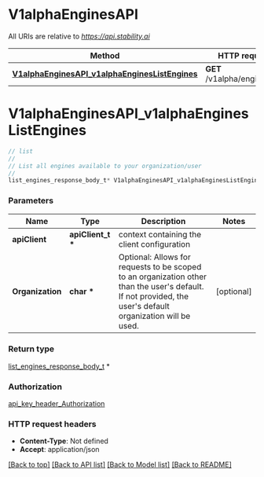# V1alphaEnginesAPI

All URIs are relative to *https://api.stability.ai*

Method | HTTP request | Description
------------- | ------------- | -------------
[**V1alphaEnginesAPI_v1alphaEnginesListEngines**](V1alphaEnginesAPI.md#V1alphaEnginesAPI_v1alphaEnginesListEngines) | **GET** /v1alpha/engines/list | list


# **V1alphaEnginesAPI_v1alphaEnginesListEngines**
```c
// list
//
// List all engines available to your organization/user
//
list_engines_response_body_t* V1alphaEnginesAPI_v1alphaEnginesListEngines(apiClient_t *apiClient, char * Organization);
```

### Parameters
Name | Type | Description  | Notes
------------- | ------------- | ------------- | -------------
**apiClient** | **apiClient_t \*** | context containing the client configuration |
**Organization** | **char \*** | Optional: Allows for requests to be scoped to an organization other than the user&#39;s default.  If not provided, the user&#39;s default organization will be used. | [optional] 

### Return type

[list_engines_response_body_t](list_engines_response_body.md) *


### Authorization

[api_key_header_Authorization](../README.md#api_key_header_Authorization)

### HTTP request headers

 - **Content-Type**: Not defined
 - **Accept**: application/json

[[Back to top]](#) [[Back to API list]](../README.md#documentation-for-api-endpoints) [[Back to Model list]](../README.md#documentation-for-models) [[Back to README]](../README.md)

